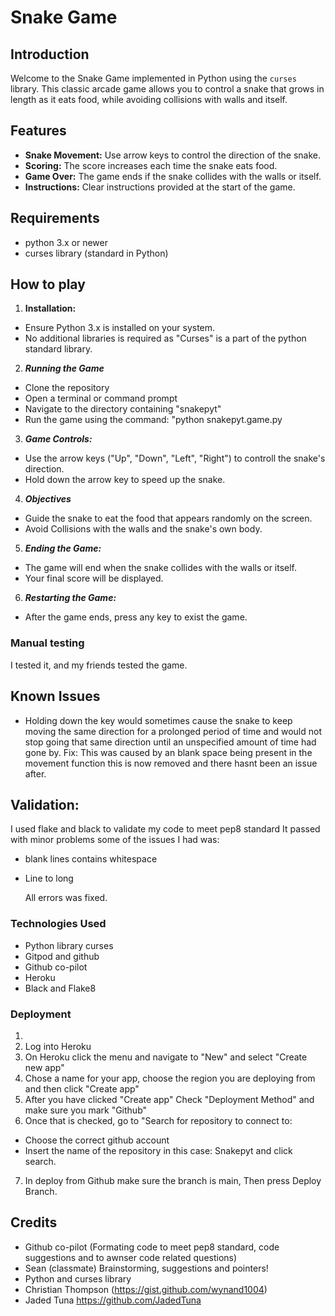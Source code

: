 # Snake Game

## Introduction
Welcome to the Snake Game implemented in Python using the `curses` library. This classic arcade game allows you to control a snake that grows in length as it eats food, while avoiding collisions with walls and itself.

## Features
- **Snake Movement:** Use arrow keys to control the direction of the snake.
- **Scoring:** The score increases each time the snake eats food.
- **Game Over:** The game ends if the snake collides with the walls or itself.
- **Instructions:** Clear instructions provided at the start of the game.

## Requirements
- python 3.x or newer
- curses library (standard in Python)

## How to play
1. **Installation:**
- Ensure Python 3.x is installed on your system.
- No additional libraries is required as "Curses" is a part of the python standard library.

2. ***Running the Game***
- Clone the repository
- Open a terminal or command prompt
- Navigate to the directory containing "snakepyt"
- Run the game using the command: "python snakepyt.game.py

3. ***Game Controls:***
- Use the arrow keys ("Up", "Down", "Left", "Right") to controll the snake's direction.
- Hold down the arrow key to speed up the snake.

4. ***Objectives***
- Guide the snake to eat the food that appears randomly on the screen.
- Avoid Collisions with the walls and the snake's own body.

5. ***Ending the Game:***
- The game will end when the snake collides with the walls or itself.
- Your final score will be displayed.

6. ***Restarting the Game:***
- After the game ends, press any key to exist the game.

### Manual testing
I tested it, and my friends tested the game.


## Known Issues
 - Holding down the key would sometimes cause the snake to keep moving the same direction for a prolonged period of time and would not stop going that same direction until an unspecified amount of time had gone by.
    Fix: This was caused by an blank space being present in the movement function this is now removed and there hasnt been an issue after.

## Validation:
I used flake and black to validate my code to meet pep8 standard
It passed with minor problems some of the issues I had was:
- blank lines contains whitespace
- Line to long

     All errors was fixed.

### Technologies Used
- Python library curses
- Gitpod and github
- Github co-pilot
- Heroku
- Black and Flake8 

### Deployment
1. 
2. Log into Heroku
3. On Heroku click the menu and navigate to "New" and select "Create new app"
4. Chose a name for your app, choose the region you are deploying from and then click "Create app"
5. After you have clicked "Create app" Check "Deployment Method" and make sure you mark "Github"
6. Once that is checked, go to "Search for repository to connect to: 
- Choose the correct github account
- Insert the name of the repository in this case: Snakepyt and click search.
7. In deploy from Github make sure the branch is main, Then press Deploy Branch.



## Credits

- Github co-pilot (Formating code to meet pep8 standard, code suggestions and to awnser code related questions)
- Sean (classmate) Brainstorming, suggestions and pointers!
- Python and curses library
- Christian Thompson (https://gist.github.com/wynand1004)
- Jaded Tuna https://github.com/JadedTuna 
